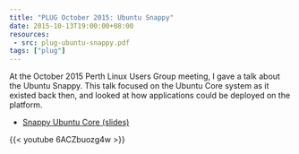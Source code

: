 ```yaml
---
title: "PLUG October 2015: Ubuntu Snappy"
date: 2015-10-13T19:00:00+08:00
resources:
 - src: plug-ubuntu-snappy.pdf
tags: ["plug"]
---
```


At the October 2015 Perth Linux Users Group meeting, I gave a talk
about the Ubuntu Snappy.  This talk focused on the Ubuntu Core system
as it existed back then, and looked at how applications could be
deployed on the platform.

<!--more-->

* [Snappy Ubuntu Core (slides)](plug-ubuntu-snappy.pdf)

{{< youtube 6ACZbuozg4w >}}
